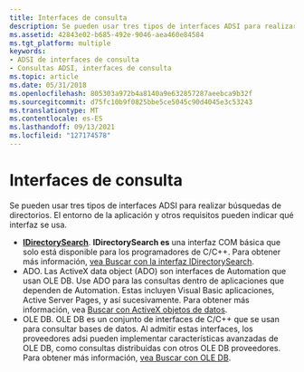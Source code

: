 ```yaml
---
title: Interfaces de consulta
description: Se pueden usar tres tipos de interfaces ADSI para realizar búsquedas de directorios. El entorno de la aplicación y otros requisitos pueden indicar qué interfaz se usa.
ms.assetid: 42843e02-b685-492e-9046-aea460e84584
ms.tgt_platform: multiple
keywords:
- ADSI de interfaces de consulta
- Consultas ADSI, interfaces de consulta
ms.topic: article
ms.date: 05/31/2018
ms.openlocfilehash: 805303a972b4a8140a9e632857287aeebca9b32f
ms.sourcegitcommit: d75fc10b9f0825bbe5ce5045c90d4045e3c53243
ms.translationtype: MT
ms.contentlocale: es-ES
ms.lasthandoff: 09/13/2021
ms.locfileid: "127174578"
---
```

# <a name="query-interfaces"></a>Interfaces de consulta

Se pueden usar tres tipos de interfaces ADSI para realizar búsquedas de directorios. El entorno de la aplicación y otros requisitos pueden indicar qué interfaz se usa.

-   [**IDirectorySearch**](/windows/desktop/api/Iads/nn-iads-idirectorysearch). **IDirectorySearch es** una interfaz COM básica que solo está disponible para los programadores de C/C++. Para obtener más información, [vea Buscar con la interfaz IDirectorySearch](searching-with-idirectorysearch.md).
-   ADO. Las ActiveX data object (ADO) son interfaces de Automation que usan OLE DB. Use ADO para las consultas dentro de aplicaciones que dependen de Automation. Estas incluyen Visual Basic aplicaciones, Active Server Pages, y así sucesivamente. Para obtener más información, vea [Buscar con ActiveX objetos de datos](searching-with-activex-data-objects-ado.md).
-   OLE DB. OLE DB es un conjunto de interfaces de C/C++ que se usan para consultar bases de datos. Al admitir estas interfaces, los proveedores adsi pueden implementar características avanzadas de OLE DB, como consultas distribuidas con otros OLE DB proveedores. Para obtener más información, [vea Buscar con OLE DB](searching-with-ole-db.md).

 

 




